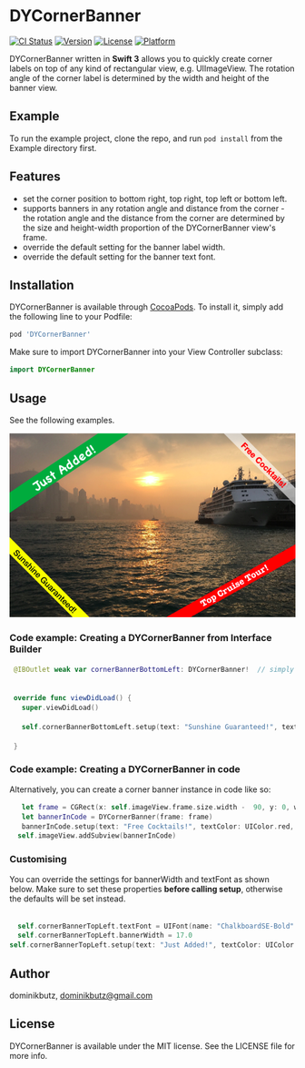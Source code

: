 # DYCornerBanner

[![CI Status](http://img.shields.io/travis/dominikbutz/DYCornerBanner.svg?style=flat)](https://travis-ci.org/dominikbutz/DYCornerBanner)
[![Version](https://img.shields.io/cocoapods/v/DYCornerBanner.svg?style=flat)](http://cocoapods.org/pods/DYCornerBanner)
[![License](https://img.shields.io/cocoapods/l/DYCornerBanner.svg?style=flat)](http://cocoapods.org/pods/DYCornerBanner)
[![Platform](https://img.shields.io/cocoapods/p/DYCornerBanner.svg?style=flat)](http://cocoapods.org/pods/DYCornerBanner)


DYCornerBanner written in **Swift 3** allows you to quickly create corner labels on top of any kind of rectangular view, e.g. UIImageView. The rotation angle of the corner label is determined by the width and height of the banner view.  

## Example

To run the example project, clone the repo, and run `pod install` from the Example directory first.

## Features

* set the corner position to bottom right, top right, top left or bottom left.
* supports banners in any rotation angle and distance from the corner - the rotation angle and the distance from the corner are determined by the size and height-width proportion of the DYCornerBanner view's frame. 
* override the default setting for the banner label width. 
* override the default setting for the banner text font.

## Installation

DYCornerBanner is available through [CocoaPods](http://cocoapods.org). To install
it, simply add the following line to your Podfile:

```ruby
pod 'DYCornerBanner'
```

Make sure to import DYCornerBanner into your View Controller subclass:

```Swift
import DYCornerBanner
```

## Usage

See the following examples.

![DYCornerBanner examples](https://github.com/DominikButz/DYCornerBanner/blob/master/gitResources/cornerBannerExamples.png "Corner banner examples")

### Code example: Creating a DYCornerBanner from Interface Builder

```Swift
 @IBOutlet weak var cornerBannerBottomLeft: DYCornerBanner!  // simply drop a UIView into the VC from interface builder in storyboard  and set the UIView class to DYCornerBanner
 

 override func viewDidLoad() {
   super.viewDidLoad()
   
   self.cornerBannerBottomLeft.setup(text: "Sunshine Guaranteed!", textColor: 	UIColor.black, bannerColor: UIColor.yellow, position: .bottomLeft)
   
 }

```

### Code example: Creating a DYCornerBanner in code

Alternatively, you can create a corner banner instance in code like so: 
```Swift
   let frame = CGRect(x: self.imageView.frame.size.width -  90, y: 0, width: 90, height: 90)
   let bannerInCode = DYCornerBanner(frame: frame)
   bannerInCode.setup(text: "Free Cocktails!", textColor: UIColor.red, bannerColor: UIColor.white.withAlphaComponent(0.6), position: .topRight)
  self.imageView.addSubview(bannerInCode)
```


### Customising
You can override the settings for bannerWidth and textFont as shown below. Make sure to set these properties **before calling setup**, otherwise the defaults will be set instead. 

```Swift

  self.cornerBannerTopLeft.textFont = UIFont(name: "ChalkboardSE-Bold" , size: 15.0)!
  self.cornerBannerTopLeft.bannerWidth = 17.0
self.cornerBannerTopLeft.setup(text: "Just Added!", textColor: UIColor.white, bannerColor: UIColor.grassGreen(), position: .topLeft)

```


## Author

dominikbutz, dominikbutz@gmail.com

## License

DYCornerBanner is available under the MIT license. See the LICENSE file for more info.


